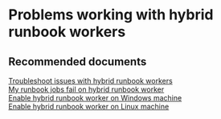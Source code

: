 <properties
    pageTitle="Problems working with hybrid runbook workers"
    description="Problems working with hybrid runbook workers"
    service="microsoft.automation"
    resource="automationaccounts"
    authors="csand"
    displayOrder="5"
    selfHelpType="resource"
    productPesIds=""
    supportTopicIds=""
    resourceTags=""
    cloudEnvironments="public"
/>

# Problems working with hybrid runbook workers

## **Recommended documents**
[Troubleshoot issues with hybrid runbook workers](https://docs.microsoft.com/azure/automation/troubleshoot/hybrid-runbook-worker)<br>
[My runbook jobs fail on hybrid runbook worker](https://docs.microsoft.com/azure/automation/troubleshoot/hybrid-runbook-worker#runbook-execution-fails)<br>
[Enable hybrid runbook worker on Windows machine](https://docs.microsoft.com/azure/automation/automation-windows-hrw-install)<br>
[Enable hybrid runbook worker on Linux machine](https://docs.microsoft.com/azure/automation/automation-linux-hrw-install)<br>
